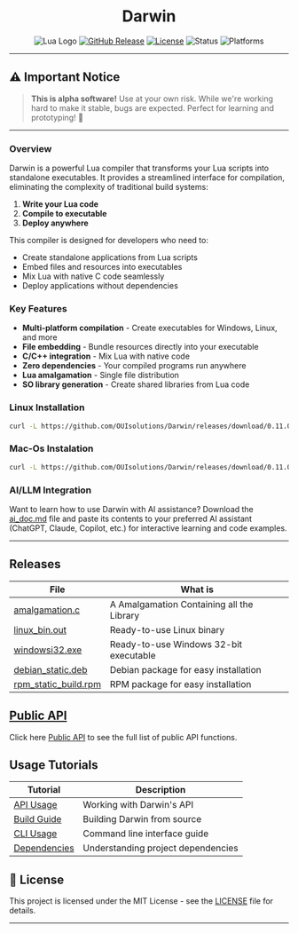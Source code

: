 <div align="center">

# Darwin
![Lua Logo](https://img.shields.io/badge/Darwin-0.11.0-blue?style=for-the-badge&logo=lua)
[![GitHub Release](https://img.shields.io/github/release/OUIsolutions/Darwin.svg?style=for-the-badge)](https://github.com/OUIsolutions/Darwin/releases)
[![License](https://img.shields.io/badge/License-MIT-green.svg?style=for-the-badge)](https://github.com/OUIsolutions/Darwin/blob/main/LICENSE)
![Status](https://img.shields.io/badge/Status-Alpha-orange?style=for-the-badge)
![Platforms](https://img.shields.io/badge/Platforms-Windows%20|%20Linux%20|%20WebAssembly-lightgrey?style=for-the-badge)

</div>

---

## ⚠️ Important Notice

> **This is alpha software!** Use at your own risk. While we're working hard to make it stable, bugs are expected. Perfect for learning and prototyping! 🧪

---

### Overview

Darwin is a powerful Lua compiler that transforms your Lua scripts into standalone executables. It provides a streamlined interface for compilation, eliminating the complexity of traditional build systems:

1. **Write your Lua code** 
2. **Compile to executable**
3. **Deploy anywhere**

This compiler is designed for developers who need to:
- Create standalone applications from Lua scripts
- Embed files and resources into executables
- Mix Lua with native C code seamlessly
- Deploy applications without dependencies

### Key Features

- **Multi-platform compilation** - Create executables for Windows, Linux, and more
- **File embedding** - Bundle resources directly into your executable
- **C/C++ integration** - Mix Lua with native code
- **Zero dependencies** - Your compiled programs run anywhere
- **Lua amalgamation** - Single file distribution
- **SO library generation** - Create shared libraries from Lua code


### Linux Installation 
```bash
curl -L https://github.com/OUIsolutions/Darwin/releases/download/0.11.0/linux_bin.out -o darwin.out && chmod +x darwin.out &&   mv darwin.out /usr/local/bin/darwin 
```
### Mac-Os Instalation
```bash
curl -L https://github.com/OUIsolutions/Darwin/releases/download/0.11.0/amalgamation.c -o amalgamation.c && gcc amalgamation.c -o darwin.out && sudo mv darwin.out /usr/local/bin/darwin && rm amalgamation.c 
```

### AI/LLM Integration

Want to learn how to use Darwin with AI assistance? Download the [ai_doc.md](https://github.com/OUIsolutions/Darwin/releases/download/0.11.0/ai_doc.md) file and paste its contents to your preferred AI assistant (ChatGPT, Claude, Copilot, etc.) for interactive learning and code examples.

---

## Releases


|  **File**                                                                                                           | **What is**                                |
|---------------------------------------------------------------------------------------------------------------------|--------------------------------------------|
|[amalgamation.c](https://github.com/OUIsolutions/Darwin/releases/download/0.11.0/amalgamation.c) | A Amalgamation Containing all the Library  |
|[linux_bin.out](https://github.com/OUIsolutions/Darwin/releases/download/0.11.0/linux_bin.out)   | Ready-to-use Linux binary           |
|[windowsi32.exe](https://github.com/OUIsolutions/Darwin/releases/download/0.11.0/windowsi32.exe)       | Ready-to-use Windows 32-bit executable                         |
|[debian_static.deb](https://github.com/OUIsolutions/Darwin/releases/download/0.11.0/debian_static.deb)       | Debian package for easy installation                             |
|[rpm_static_build.rpm](https://github.com/OUIsolutions/Darwin/releases/download/0.11.0/rpm_static_build.rpm)       | RPM package for easy installation            |



## [Public API](docs/public_api.md)
Click here [Public API](docs/public_api.md) to see the full list of public API functions.

## Usage Tutorials 

| **Tutorial**                                                    | **Description**                                         |
|-----------------------------------------------------------------|---------------------------------------------------------|
| [API Usage](docs/api_usage.md)              | Working with Darwin's API                       |
| [Build Guide](docs/build.md)                           | Building Darwin from source                               |
| [CLI Usage](docs/cli_usage.md)                   | Command line interface guide                     |
| [Dependencies](docs/dependencies.md)      | Understanding project dependencies                          |

## 📄 License

This project is licensed under the MIT License - see the [LICENSE](LICENSE) file for details.

---
